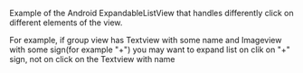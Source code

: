 Example of the Android ExpandableListView that handles differently click on different elements of the view.

For example, if group view has Textview with some name and Imageview with some sign(for example "+") you may want to expand list on clik on "+" sign, not on click on the Textview with name
